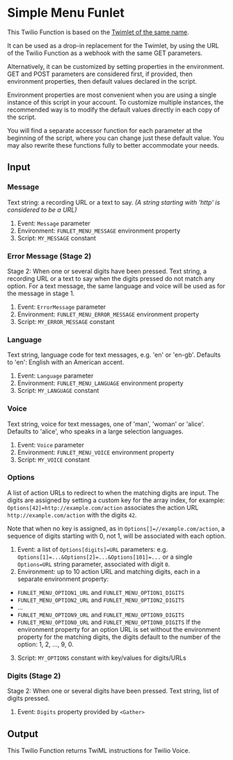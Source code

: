 # Simple Menu Funlet

This Twilio Function is based on the [Twimlet of the same name][twimlet].

[twimlet]: https://www.twilio.com/labs/twimlets/menu

It can be used as a drop-in replacement for the Twimlet, by using the URL
of the Twilio Function as a webhook with the same GET parameters.

Alternatively, it can be customized by setting properties in the
environment. GET and POST parameters are considered first, if provided,
then environment properties, then default values declared in the script.

Environment properties are most convenient when you are using a single
instance of this script in your account. To customize multiple instances,
the recommended way is to modify the default values directly in each copy
of the script.

You will find a separate accessor function for each parameter at the
beginning of the script, where you can change just these default value.
You may also rewrite these functions fully to better accommodate your needs.

## Input

### Message

Text string: a recording URL or a text to say.
*(A string starting with 'http' is considered to be a URL)*

1. Event: `Message` parameter
2. Environment: `FUNLET_MENU_MESSAGE` environment property
3. Script: `MY_MESSAGE` constant

### Error Message (Stage 2)

Stage 2: When one or several digits have been pressed.
Text string, a recording URL or a text to say when the digits pressed
do not match any option. For a text message, the same language and voice
will be used as for the message in stage 1.

1. Event: `ErrorMessage` parameter
2. Environment: `FUNLET_MENU_ERROR_MESSAGE` environment property
3. Script: `MY_ERROR_MESSAGE` constant

### Language

Text string, language code for text messages, e.g. 'en' or 'en-gb'.
Defaults to 'en': English with an American accent.

1. Event: `Language` parameter
2. Environment: `FUNLET_MENU_LANGUAGE` environment property
3. Script: `MY_LANGUAGE` constant

### Voice

Text string, voice for text messages, one of 'man', 'woman' or 'alice'.
Defaults to 'alice', who speaks in a large selection languages.

1. Event: `Voice` parameter
2. Environment: `FUNLET_MENU_VOICE` environment property
3. Script: `MY_VOICE` constant

### Options

A list of action URLs to redirect to when the matching digits are input.
The digits are assigned by setting a custom key for the array index,
for example: `Options[42]=http://example.com/action` associates the
action URL `http://example.com/action` with the digits `42`.

Note that when no key is assigned, as in `Options[]=//example.com/action`, a
sequence of digits starting with 0, not 1, will be associated with each option.

1. Event: a list of `Options[digits]=URL` parameters:
   e.g. `Options[1]=...&Options[2]=...&Options[101]=...`
   or a single `Options=URL` string parameter, associated with digit `0`.
2. Environment: up to 10 action URL and matching digits,
  each in a separate environment property:
  - `FUNLET_MENU_OPTION1_URL` and `FUNLET_MENU_OPTION1_DIGITS`
  - `FUNLET_MENU_OPTION2_URL` and `FUNLET_MENU_OPTION2_DIGITS`
  - ...
  - `FUNLET_MENU_OPTION9_URL` and `FUNLET_MENU_OPTION9_DIGITS`
  - `FUNLET_MENU_OPTION0_URL` and `FUNLET_MENU_OPTION0_DIGITS`
  If the environment property for an option URL is set without the
  environment property for the matching digits, the digits default
  to the number of the option: 1, 2, ..., 9, 0.
3. Script: `MY_OPTIONS` constant with key/values for digits/URLs

### Digits (Stage 2)

Stage 2: When one or several digits have been pressed.
Text string, list of digits pressed.

1. Event: `Digits` property provided by `<Gather>`

## Output

This Twilio Function returns TwiML instructions for Twilio Voice.
